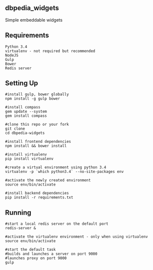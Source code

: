 ## dbpedia_widgets ##

Simple embeddable widgets

## Requirements ##

    Python 3.4
    virtualenv - not required but recommended
    NodeJS
    Gulp
    Bower
    Redis server


## Setting Up ##

    #install gulp, bower globally
    npm install -g gulp bower

    #install compass
    gem update --system
    gem install compass

    #clone this repo or your fork
    git clone
    cd dbpedia-widgets

    #install frontend dependencies
    npm install && bower install
    
    #install virtualenv
    pip install virtualenv
    
    #create a virtual environment using python 3.4
    virtualenv -p `which python3.4` --no-site-packages env 
    
    #activate the newly created environment
    source env/bin/activate
    
    #install backend dependencies
    pip install -r requirements.txt


## Running ##
    #start a local redis server on the default port
    redis-server &

    #activate the virtualenv environment - only when using virtualenv
    source env/bin/activate
    
    #start the default task
    #builds and launches a server on port 9000
    #launches proxy on port 9000
    gulp
